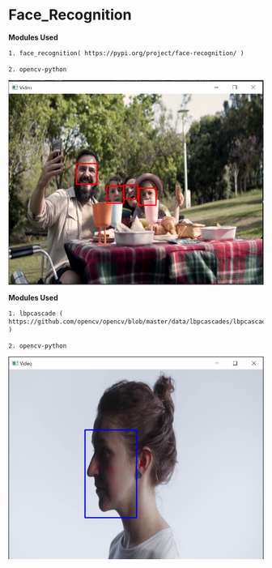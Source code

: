 # Face_Recognition

**Modules Used**
    
    1. face_recognition( https://pypi.org/project/face-recognition/ )
    
    2. opencv-python
![plot](Face_recognition/output.jpg)

**Modules Used**
    
    1. lbpcascade ( https://github.com/opencv/opencv/blob/master/data/lbpcascades/lbpcascade_profileface.xml )
    
    2. opencv-python
![plot](Lbpcascade/right.jpg)    
